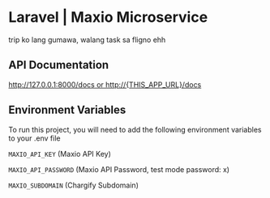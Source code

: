 
# Laravel | Maxio Microservice

trip ko lang gumawa, walang task sa fligno ehh


## API Documentation

[http://127.0.0.1:8000/docs or http://{THIS_APP_URL}/docs](https://127.0.0.1:8000/docs)


## Environment Variables

To run this project, you will need to add the following environment variables to your .env file

`MAXIO_API_KEY` (Maxio API Key)

`MAXIO_API_PASSWORD` (Maxio API Password, test mode password: x)

`MAXIO_SUBDOMAIN` (Chargify Subdomain)

